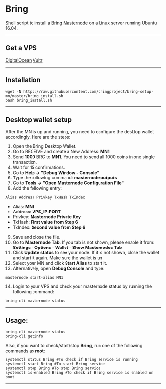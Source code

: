 # Bring
Shell script to install a [Bring Masternode](https://bringhigh.site) on a Linux server running Ubuntu 16.04.
***


## Get a VPS

[DigitalOcean](https://m.do.co/c/617b7cff2f5a)
[Vultr](https://www.vultr.com/?ref=7509817)

***

## Installation
```
wget -N https://raw.githubusercontent.com/bringproject/bring-setup-mn/master/bring_install.sh
bash bring_install.sh
```
***

## Desktop wallet setup  

After the MN is up and running, you need to configure the desktop wallet accordingly. Here are the steps:  
1. Open the Bring Desktop Wallet.  
2. Go to RECEIVE and create a New Address: **MN1**  
3. Send **1000** BRG to **MN1**. You need to send all 1000 coins in one single transaction.
4. Wait for 15 confirmations.  
5. Go to **Help -> "Debug Window - Console"**  
6. Type the following command: **masternode outputs**  
7. Go to  **Tools -> "Open Masternode Configuration File"**
8. Add the following entry:
```
Alias Address Privkey TxHash TxIndex
```
* Alias: **MN1**
* Address: **VPS_IP:PORT**
* Privkey: **Masternode Private Key**
* TxHash: **First value from Step 6**
* TxIndex:  **Second value from Step 6**
9. Save and close the file.
10. Go to **Masternode Tab**. If you tab is not shown, please enable it from: **Settings - Options - Wallet - Show Masternodes Tab**
11. Click **Update status** to see your node. If it is not shown, close the wallet and start it again. Make sure the wallet is un
12. Select your MN and click **Start Alias** to start it.
13. Alternatively, open **Debug Console** and type:
```
masternode start-alias MN1
```
14. Login to your VPS and check your masternode status by running the following command:
```
bring-cli masternode status
```
***

## Usage:
```
bring-cli masternode status  
bring-cli getinfo
```
Also, if you want to check/start/stop **Bring**, run one of the following commands as **root**:

```
systemctl status Bring #To check if Bring service is running  
systemctl start Bring #To start Bring service  
systemctl stop Bring #To stop Bring service  
systemctl is-enabled Bring #To check if Bring service is enabled on boot  
```  
***
